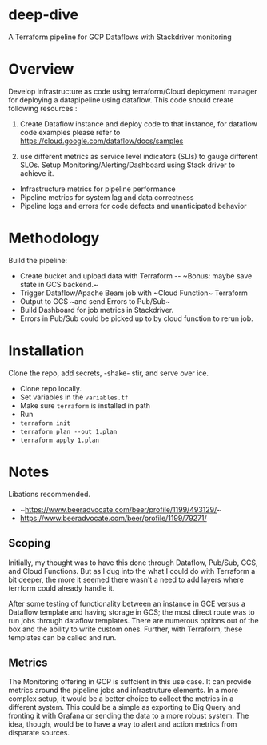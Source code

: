 # deep-dive
A Terraform pipeline for GCP Dataflows with Stackdriver monitoring

# Overview
Develop infrastructure as code using terraform/Cloud deployment manager for deploying a datapipeline using dataflow. This code should create following resources :

1) Create Dataflow instance and deploy code to that instance, for dataflow code examples please refer to https://cloud.google.com/dataflow/docs/samples

2) use different metrics as service level indicators (SLIs) to gauge different SLOs. Setup Monitoring/Alerting/Dashboard using Stack driver to achieve it.
- Infrastructure metrics for pipeline performance
- Pipeline metrics for system lag and data correctness
- Pipeline logs and errors for code defects and unanticipated behavior

# Methodology
Build the pipeline:
- Create bucket and upload data with Terraform
-- ~Bonus: maybe save state in GCS backend.~
- Trigger Dataflow/Apache Beam job with ~Cloud Function~ Terraform
- Output to GCS ~and send Errors to Pub/Sub~
- Build Dashboard for job metrics in Stackdriver. 
- Errors in Pub/Sub could be picked up to by cloud function to rerun job.

# Installation
Clone the repo, add secrets, -shake- stir, and serve over ice.
- Clone repo locally.
- Set variables in the `variables.tf`
- Make sure `terraform` is installed in path
- Run
- `terraform init`
- `terraform plan --out 1.plan`
- `terraform apply 1.plan`

# Notes
Libations recommended.
- ~https://www.beeradvocate.com/beer/profile/1199/493129/~
- https://www.beeradvocate.com/beer/profile/1199/79271/

## Scoping
Initially, my thought was to have this done through Dataflow, Pub/Sub, GCS, and Cloud Functions. But as I
dug into the what I could do with Terraform a bit deeper, the more it seemed there wasn't a need to add 
layers where terrform could already handle it.

After some testing of functionality between an instance in GCE versus a Dataflow template and having storage in GCS; the most direct route was to run jobs through dataflow templates. There are numerous options out of the box and the ability to write custom ones. Further, with Terraform, these templates can be called and run. 

## Metrics
The Monitoring offering in GCP is suffcient in this use case. It can provide metrics around the pipeline jobs and infrastruture elements. In a more complex setup, it would be a better choice to collect the metrics in a different system. This could be a simple as exporting to Big Query and fronting it with Grafana or sending the data to a more robust system. The idea, though, would be to have a way to alert and action metrics from disparate sources. 
